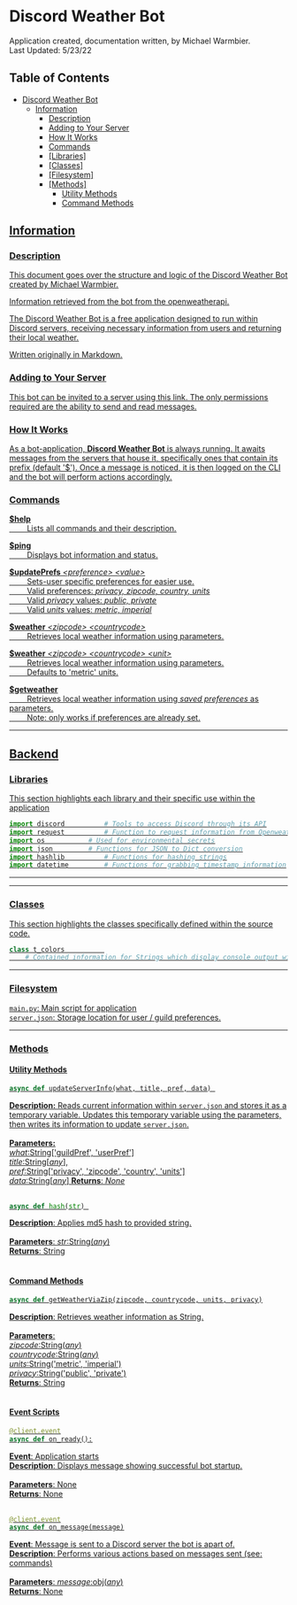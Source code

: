 
# Discord Weather Bot

Application created, documentation written, by Michael Warmbier.<br>
 Last Updated: 5/23/22

## Table of Contents

- [Discord Weather Bot](#discord-weather-bot)
  * [Information](#information)
    + [Description](#description)
    + [Adding to Your Server](#adding-to-your-server)
    + [How It Works](#how-it-works)
    + [Commands](#commands)
    + [[Libraries]](#libraries)
    + [[Classes]](#classes)
    + [[Filesystem]](#filesystem)
    + [[Methods]](#methods)
      - [<u>Utility Methods<u/>](#utility-methods)
      - [<u>Command Methods<u/>](#command-methods)
 

## Information

### Description

This document goes over the structure and logic of the [Discord Weather Bot](https://replit.com/@Kirbout/Discord-Weather-Bot) created by [Michael Warmbier](http://michaelwarmbier.com).

Information retrieved from the bot from the [openweatherapi](https://openweathermap.org/).

The Discord Weather Bot is a free application designed to run within Discord servers, receiving necessary information from users and returning their local weather.

Written originally in Markdown.

### Adding to Your Server

This bot can be invited to a server using [this link](https://discord.com/api/oauth2/authorize?client_id=863074810980073472&permissions=68608&scope=bot). The only permissions required are the ability to send and read messages.

### How It Works

As a bot-application, **Discord Weather Bot** is always running. It awaits messages from the servers that house it, specifically ones that contain its prefix (default '$'). Once a message is noticed, it is then logged on the CLI and the bot will perform actions accordingly.

### Commands

**$help**   <br>
&emsp;&emsp; Lists all commands and their description.

**$ping**   <br>
&emsp;&emsp; Displays bot information and status.

**$updatePrefs** *<preference\> <value\>*  <br>
&emsp;&emsp; Sets-user specific preferences for easier use. <br>
&emsp;&emsp; <u>Valid preferences</u>: *privacy, zipcode, country, units* <br>
&emsp;&emsp; <u>Valid *privacy* values</u>: *public, private* <br>
&emsp;&emsp; <u>Valid *units* values</u>: *metric, imperial* <br>

**$weather** *<zipcode\> <countrycode\>*  <br>
&emsp;&emsp; Retrieves local weather information using parameters. <br>

**$weather** *<zipcode\> <countrycode\> <unit\>* <br>
&emsp;&emsp; Retrieves local weather information using parameters. <br>
&emsp;&emsp; Defaults to 'metric' units. <br>

**$getweather** <br>
&emsp;&emsp; Retrieves local weather information using *saved preferences* as parameters. <br>
&emsp;&emsp; <u>Note</u>: only works if preferences are already set. <br>

---

## Backend

### Libraries

This section highlights each library and their specific use within the application


```py
import discord			# Tools to access Discord through its API
import request			# Function to request information from OpenweatherAPI endpoint
import os			# Used for environmental secrets
import json			# Functions for JSON to Dict conversion
import hashlib			# Functions for hashing strings
import datetime			# Functions for grabbing timestamp information
```

---

---

### Classes

This section highlights the classes specifically defined within the source code. 

```py
class t_colors			
	# Contained information for Strings which display console output with color
```
---
### Filesystem

`main.py`:   	Main script for application<br>
`server.json`:  Storage location for user / guild preferences.

---

### Methods

#### Utility Methods

```py
async def updateServerInfo(what, title, pref, data) 
```
**Description:** Reads current information within `server.json` and stores it as a temporary variable. Updates this temporary variable using the parameters, then writes its information to update `server.json`.<br> <br>
**Parameters:**  <br>
*what*:String['guildPref', 'userPref'] <br> *title*:String[*any*], <br>*pref*:String['privacy', 'zipcode', 'country', 'units'] <br> *data*:String[*any*]
**Returns**: *None*
<br><br>

```py
async def hash(str) 
```
**Description**: Applies md5 hash to provided string.<br> <br>
**Parameters**: *str*:String(*any*) <br>
**Returns**: String
<br><br>
#### Command Methods

```py
async def getWeatherViaZip(zipcode, countrycode, units, privacy)
```

**Description**: Retrieves weather information as String.<br> <br>
**Parameters**:  <br>*zipcode*:String(*any*) <br> *countrycode*:String(*any*) <br>*units*:String('metric', 'imperial') <br> *privacy*:String('public', 'private') <br>
**Returns**: String
<br><br>
#### Event Scripts

```py
@client.event
async def on_ready():
```
**Event**:  Application starts <br>
**Description**: Displays message showing successful bot startup.<br> <br>
**Parameters**: None<br>
**Returns**: None
<br><br>

```py
@client.event
async def on_message(message)
```
**Event**: Message is sent to a Discord server the bot is apart of. <br>
**Description**: Performs various actions based on messages sent (see: [commands]((#commands)))<br> <br>
**Parameters**: *message*:obj(*any*) <br>
**Returns**: None
